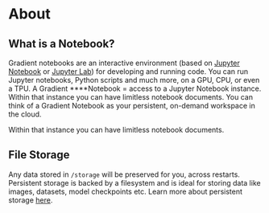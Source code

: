 # About

## What is a Notebook?

Gradient notebooks are an interactive environment \(based on [Jupyter Notebook](https://jupyter.org/) or [Jupyter Lab](https://blog.jupyter.org/jupyterlab-is-ready-for-users-5a6f039b8906)\) for developing and running code. You can run Jupyter notebooks, Python scripts and much more, on a GPU, CPU, or even a TPU. A Gradient ****Notebook = access to a Jupyter Notebook instance. Within that instance you can have limitless notebook documents. You can think of a Gradient Notebook as your persistent, on-demand workspace in the cloud.

Within that instance you can have limitless notebook documents.

## File Storage

Any data stored in `/storage` will be preserved for you, across restarts. Persistent storage is backed by a filesystem and is ideal for storing data like images, datasets, model checkpoints etc.  Learn more about persistent storage [here](../data/storage.md#persistent-storage).

